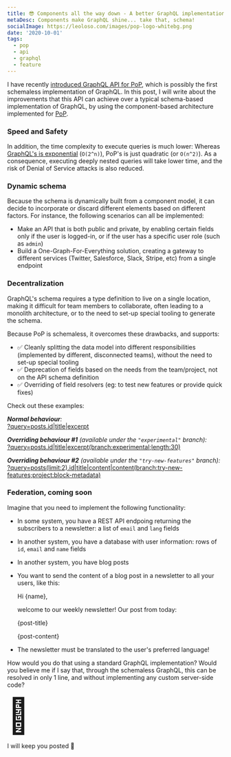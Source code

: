 ```yaml
---
title: 😎 Components all the way down - A better GraphQL implementation!
metaDesc: Components make GraphQL shine... take that, schema!
socialImage: https://leoloso.com/images/pop-logo-whitebg.png
date: '2020-10-01'
tags:
  - pop
  - api
  - graphql
  - feature
---
```


I have recently [introduced GraphQL API for PoP](/posts/intro-to-schemaless-graphql-api-for-pop/), which is possibly the first schemaless implementation of GraphQL. In this post, I will write about the improvements that this API can achieve over a typical schema-based implementation of GraphQL, by using the component-based architecture implemented for [PoP](https://github.com/leoloso/PoP).

### Speed and Safety

In addition, the time complexity to execute queries is much lower: Whereas [GraphQL's is exponential](https://blog.acolyer.org/2018/05/21/semantics-and-complexity-of-graphql/) (`O(2^n)`), PoP's is just quadratic (or `O(n^2)`). As a consequence, executing deeply nested queries will take lower time, and the risk of Denial of Service attacks is also reduced.

### Dynamic schema

Because the schema is dynamically built from a component model, it can decide to incorporate or discard different elements based on different factors. For instance, the following scenarios can all be implemented:

- Make an API that is both public and private, by enabling certain fields only if the user is logged-in, or if the user has a specific user role (such as `admin`)
- Build a One-Graph-For-Everything solution, creating a gateway to different services (Twitter, Salesforce, Slack, Stripe, etc) from a single endpoint

### Decentralization

GraphQL's schema requires a type definition to live on a single location, making it difficult for team members to collaborate, often leading to a monolith architecture, or to the need to set-up special tooling to generate the schema. 

Because PoP is schemaless, it overcomes these drawbacks, and supports:

- ✅ Cleanly splitting the data model into different responsibilities (implemented by different, disconnected teams), without the need to set-up special tooling
- ✅ Deprecation of fields based on the needs from the team/project, not on the API schema definition
- ✅ Overriding of field resolvers (eg: to test new features or provide quick fixes)

Check out these examples:

_**Normal behaviour**:_<br/>
[?query=posts.id|title|excerpt](https://nextapi.getpop.org/api/graphql/?query=posts.id|title|excerpt)

_**Overriding behaviour #1** (available under the `"experimental"` branch):_<br/>
[?query=posts.id|title|excerpt(branch:experimental;length:30)](https://nextapi.getpop.org/api/graphql/?query=posts.id|title|excerpt(branch:experimental;length:30))

_**Overriding behaviour #2** (available under the `"try-new-features"` branch):_<br/>
[?query=posts(limit:2).id|title|content|content(branch:try-new-features;project:block-metadata)](https://nextapi.getpop.org/api/graphql/?query=posts(limit:2).id|title|content|content(branch:try-new-features;project:block-metadata))

### Federation, coming soon

Imagine that you need to implement the following functionality:

- In some system, you have a REST API endpoing returning the subscribers to a newsletter: a list of `email` and `lang` fields
- In another system, you have a database with user information: rows of `id`, `email` and `name` fields
- In another system, you have blog posts
- You want to send the content of a blog post in a newsletter to all your users, like this:


    Hi {name},
    
    welcome to our weekly newsletter! Our post from today:
    
    {post-title}
    
    {post-content}

- The newsletter must be translated to the user's preferred language!

How would you do that using a standard GraphQL implementation? Would you believe me if I say that, through the schemaless GraphQL, this can be resolved in only 1 line, and without implementing any custom server-side code?

<span style="font-size: 80px;">🤔</span>

<!--
Oh yes! Coming soon: PoP will soon feature a mechanism to resolve complex queries without server-side coding, purely based on composing operations indicated through the query.
-->

I will keep you posted 🤔

